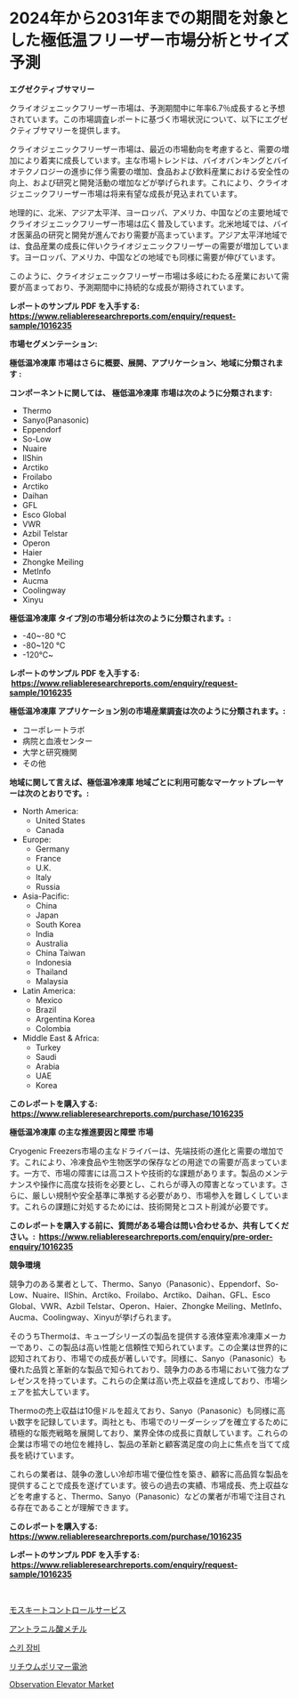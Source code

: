 <p><h1>2024年から2031年までの期間を対象とした極低温フリーザー市場分析とサイズ予測</h1></p><p><strong>エグゼクティブサマリー</strong></p>
<p><p>クライオジェニックフリーザー市場は、予測期間中に年率6.7％成長すると予想されています。この市場調査レポートに基づく市場状況について、以下にエグゼクティブサマリーを提供します。</p><p>クライオジェニックフリーザー市場は、最近の市場動向を考慮すると、需要の増加により着実に成長しています。主な市場トレンドは、バイオバンキングとバイオテクノロジーの進歩に伴う需要の増加、食品および飲料産業における安全性の向上、および研究と開発活動の増加などが挙げられます。これにより、クライオジェニックフリーザー市場は将来有望な成長が見込まれています。</p><p>地理的に、北米、アジア太平洋、ヨーロッパ、アメリカ、中国などの主要地域でクライオジェニックフリーザー市場は広く普及しています。北米地域では、バイオ医薬品の研究と開発が進んでおり需要が高まっています。アジア太平洋地域では、食品産業の成長に伴いクライオジェニックフリーザーの需要が増加しています。ヨーロッパ、アメリカ、中国などの地域でも同様に需要が伸びています。</p><p>このように、クライオジェニックフリーザー市場は多岐にわたる産業において需要が高まっており、予測期間中に持続的な成長が期待されています。</p></p>
<p><strong>レポートのサンプル PDF を入手する: <a href="https://www.reliableresearchreports.com/enquiry/request-sample/1016235">https://www.reliableresearchreports.com/enquiry/request-sample/1016235</a></strong></p>
<p><strong>市場セグメンテーション:</strong></p>
<p><strong> 極低温冷凍庫 市場はさらに概要、展開、アプリケーション、地域に分類されます :</strong></p>
<p><strong>コンポーネントに関しては、 極低温冷凍庫 市場は次のように分類されます: &nbsp;</strong></p>
<p><ul><li>Thermo</li><li>Sanyo(Panasonic)</li><li>Eppendorf</li><li>So-Low</li><li>Nuaire</li><li>IlShin</li><li>Arctiko</li><li>Froilabo</li><li>Arctiko</li><li>Daihan</li><li>GFL</li><li>Esco Global</li><li>VWR</li><li>Azbil Telstar</li><li>Operon</li><li>Haier</li><li>Zhongke Meiling</li><li>MetInfo</li><li>Aucma</li><li>Coolingway</li><li>Xinyu</li></ul></p>
<p><strong> 極低温冷凍庫 タイプ別の市場分析は次のように分類されます。:</strong></p>
<p><ul><li>-40~-80 ℃</li><li>-80~120 ℃</li><li>-120℃~</li></ul></p>
<p><strong>レポートのサンプル PDF を入手する: &nbsp;<a href="https://www.reliableresearchreports.com/enquiry/request-sample/1016235">https://www.reliableresearchreports.com/enquiry/request-sample/1016235</a></strong></p>
<p><strong> 極低温冷凍庫 アプリケーション別の市場産業調査は次のように分類されます。:</strong></p>
<p><ul><li>コーポレートラボ</li><li>病院と血液センター</li><li>大学と研究機関</li><li>その他</li></ul></p>
<p><strong>地域に関して言えば、極低温冷凍庫 地域ごとに利用可能なマーケットプレーヤーは次のとおりです。:</strong></p>
<p><ul>
    <li>
        North America:
        <ul>
            <li>United States</li>
            <li>Canada</li>
        </ul>
    </li>
    <li>
        Europe:
        <ul>
            <li>Germany</li>
            <li>France</li>
            <li>U.K.</li>
            <li>Italy</li>
            <li>Russia</li>
        </ul>
    </li>
    <li>
        Asia-Pacific:
        <ul>
            <li>China</li>
            <li>Japan</li>
            <li>South Korea</li>
            <li>India</li>
            <li>Australia</li>
            <li>China Taiwan</li>
            <li>Indonesia</li>
            <li>Thailand</li>
            <li>Malaysia</li>
        </ul>
    </li>
    <li>
        Latin America:
        <ul>
            <li>Mexico</li>
            <li>Brazil</li>
            <li>Argentina Korea</li>
            <li>Colombia</li>
        </ul>
    </li>
    <li>
        Middle East & Africa:
        <ul>
            <li>Turkey</li>
            <li>Saudi</li>
            <li>Arabia</li>
            <li>UAE</li>
            <li>Korea</li>
        </ul>
    </li>
    </ul></p>
<p><strong>このレポートを購入する: &nbsp;<a href="https://www.reliableresearchreports.com/purchase/1016235">https://www.reliableresearchreports.com/purchase/1016235</a></strong></p>
<p><strong>極低温冷凍庫 の主な推進要因と障壁 市場</strong></p>
<p><p>Cryogenic Freezers市場の主なドライバーは、先端技術の進化と需要の増加です。これにより、冷凍食品や生物医学の保存などの用途での需要が高まっています。一方で、市場の障害には高コストや技術的な課題があります。製品のメンテナンスや操作に高度な技術を必要とし、これらが導入の障害となっています。さらに、厳しい規制や安全基準に準拠する必要があり、市場参入を難しくしています。これらの課題に対処するためには、技術開発とコスト削減が必要です。</p></p>
<p><strong>このレポートを購入する前に、質問がある場合は問い合わせるか、共有してください。:&nbsp; <a href="https://www.reliableresearchreports.com/enquiry/pre-order-enquiry/1016235">https://www.reliableresearchreports.com/enquiry/pre-order-enquiry/1016235</a></strong></p>
<p><strong>競争環境</strong></p>
<p><p>競争力のある業者として、Thermo、Sanyo（Panasonic）、Eppendorf、So-Low、Nuaire、IlShin、Arctiko、Froilabo、Arctiko、Daihan、GFL、Esco Global、VWR、Azbil Telstar、Operon、Haier、Zhongke Meiling、MetInfo、Aucma、Coolingway、Xinyuが挙げられます。 </p><p>そのうちThermoは、キューブシリーズの製品を提供する液体窒素冷凍庫メーカーであり、この製品は高い性能と信頼性で知られています。この企業は世界的に認知されており、市場での成長が著しいです。同様に、Sanyo（Panasonic）も優れた品質と革新的な製品で知られており、競争力のある市場において強力なプレゼンスを持っています。これらの企業は高い売上収益を達成しており、市場シェアを拡大しています。</p><p>Thermoの売上収益は10億ドルを超えており、Sanyo（Panasonic）も同様に高い数字を記録しています。両社とも、市場でのリーダーシップを確立するために積極的な販売戦略を展開しており、業界全体の成長に貢献しています。これらの企業は市場での地位を維持し、製品の革新と顧客満足度の向上に焦点を当てて成長を続けています。</p><p>これらの業者は、競争の激しい冷却市場で優位性を築き、顧客に高品質な製品を提供することで成長を遂げています。彼らの過去の実績、市場成長、売上収益などを考慮すると、Thermo、Sanyo（Panasonic）などの業者が市場で注目される存在であることが理解できます。</p></p>
<p><strong>このレポートを購入する: &nbsp; <a href="https://www.reliableresearchreports.com/purchase/1016235">https://www.reliableresearchreports.com/purchase/1016235</a></strong></p>
<p><strong>レポートのサンプル PDF を入手する: &nbsp;<a href="https://www.reliableresearchreports.com/enquiry/request-sample/1016235">https://www.reliableresearchreports.com/enquiry/request-sample/1016235</a></strong><strong></strong></p>
<p>&nbsp;</p>
<p><p><a href="https://medium.com/@susanjprice2023/%E8%9A%8A%E5%8F%96%E3%82%8A%E3%82%B5%E3%83%BC%E3%83%93%E3%82%B9%E5%B8%82%E5%A0%B4-%E5%B8%82%E5%A0%B4%E3%81%AEcagr-%E5%B8%82%E5%A0%B4%E5%8B%95%E5%90%91-%E6%88%90%E9%95%B7%E6%88%A6%E7%95%A5%E3%81%AB%E9%96%A2%E3%81%99%E3%82%8B%E6%B4%9E%E5%AF%9F-91cc61b99095">モスキートコントロールサービス</a></p><p><a href="https://medium.com/@camron674/%E3%83%A1%E3%83%81%E3%83%AB%E3%82%A2%E3%83%B3%E3%83%88%E3%83%A9%E3%83%8B%E3%83%AC%E3%83%BC%E3%83%88%E5%B8%82%E5%A0%B4%E3%81%AE%E8%A6%8F%E6%A8%A1-cagr-%E3%83%88%E3%83%AC%E3%83%B3%E3%83%892024%E5%B9%B4%E3%81%8B%E3%82%892030%E5%B9%B4-08e821d2fabe">アントラニル酸メチル</a></p><p><a href="https://medium.com/@jackiefauhey9089475/%EC%8A%A4%ED%82%A4-%EC%9E%A5%EB%B9%84-%EC%8B%9C%EC%9E%A5%EC%9D%80-%EC%8B%9C%EC%9E%A5-%EC%A0%90%EC%9C%A0%EC%9C%A8-%EA%B7%9C%EB%AA%A8-%EB%B0%8F-2031%EB%85%84%EA%B9%8C%EC%A7%80-%EC%98%88%EC%83%81%EB%90%9C-%EC%98%88%EC%B8%A1%EC%97%90-%EC%B4%88%EC%A0%90%EC%9D%84-%EB%A7%9E%EC%B6%A5%EB%8B%88%EB%8B%A4-5d1e4df84cf2">스키 장비</a></p><p><a href="https://github.com/cnnriuez22368/Market-Research-Report-List-1/blob/main/2456778645.md">リチウムポリマー電池</a></p><p><a href="https://issuu.com/reportprime-2/docs/observation-elevator-market-size-2030.pptx">Observation Elevator Market</a></p></p>